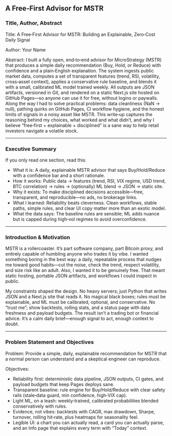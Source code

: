 ## A Free‑First Advisor for MSTR

### Title, Author, Abstract

Title: A Free‑First Advisor for MSTR: Building an Explainable, Zero‑Cost Daily Signal

Author: Your Name

Abstract: I built a fully open, end‑to‑end advisor for MicroStrategy (MSTR) that produces a simple daily recommendation (Buy, Hold, or Reduce) with confidence and a plain‑English explanation. The system ingests public market data, computes a set of transparent features (trend, RSI, volatility, cross‑asset context), applies a conservative rule baseline, and blends it with a small, calibrated ML model trained weekly. All outputs are JSON artifacts, versioned in Git, and rendered on a static Next.js site hosted on GitHub Pages—so anyone can use it for free, without logins or paywalls. Along the way I had to solve practical problems: data cleanliness (NaN → null), pathing quirks on GitHub Pages, CI workflow hygiene, and the honest limits of signals in a noisy asset like MSTR. This write‑up captures the reasoning behind my choices, what worked and what didn’t, and why I believe “free‑first + explainable + disciplined” is a sane way to help retail investors navigate a volatile stock.

---

### Executive Summary

If you only read one section, read this:

- What it is: A daily, explainable MSTR advisor that says Buy/Hold/Reduce with a confidence bar and a short rationale.
- How it works: Public data → features (trend, RSI, VIX regime, USD trend, BTC correlation) → rules → (optionally) ML blend → JSON → static site.
- Why it exists: To make disciplined decisions accessible—free, transparent, and reproducible—no ads, no brokerage links.
- What I learned: Reliability beats cleverness. Clean workflows, stable paths, simple rules, and clear UI copy matter more than an exotic model.
- What the data says: The baseline rules are sensible; ML adds nuance but is capped during high‑vol regimes to avoid overconfidence.

---

### Introduction & Motivation

MSTR is a rollercoaster. It’s part software company, part Bitcoin proxy, and entirely capable of humbling anyone who trades it by vibe. I wanted something boring in the best way: a daily, repeatable process that nudges me toward good habits—cut the noise, check the trend, respect volatility, and size risk like an adult. Also, I wanted it to be genuinely free. That meant static hosting, portable JSON artifacts, and workflows I could inspect in public.

My constraints shaped the design. No heavy servers; just Python that writes JSON and a Next.js site that reads it. No magical black boxes; rules must be explainable, and ML must be calibrated, optional, and conservative. No “trust me”; show backtests, rolling stats, and a status page with data freshness and payload budgets. The result isn’t a trading bot or financial advice. It’s a calm daily brief—enough signal to act, enough context to doubt.

---

### Problem Statement and Objectives

Problem: Provide a simple, daily, explainable recommendation for MSTR that a normal person can understand and a skeptical engineer can reproduce.

Objectives:

- Reliability first: deterministic data pipeline, JSON outputs, CI gates, and payload budgets that keep Pages deploys sane.
- Transparent baseline: rule engine for Buy/Hold/Reduce with clear safety rails (stale‑data guard, min confidence, high‑VIX cap).
- Light ML, on a leash: weekly‑trained, calibrated probabilities blended conservatively with rules.
- Evidence, not vibes: backtests with CAGR, max drawdown, Sharpe, turnover, rolling hit‑rate, plus heatmaps for seasonality feel.
- Legible UI: a chart you can actually read, a card you can actually parse, and an Info page that explains every term with “Today” context.


